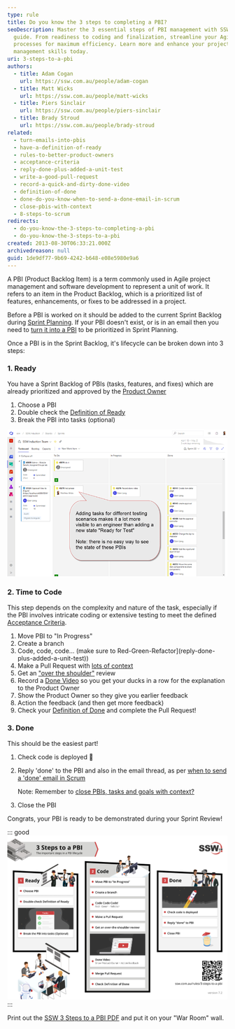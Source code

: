 ```yaml
---
type: rule
title: Do you know the 3 steps to completing a PBI?
seoDescription: Master the 3 essential steps of PBI management with SSW's expert
  guide. From readiness to coding and finalization, streamline your Agile
  processes for maximum efficiency. Learn more and enhance your project
  management skills today.
uri: 3-steps-to-a-pbi
authors:
  - title: Adam Cogan
    url: https://ssw.com.au/people/adam-cogan
  - title: Matt Wicks
    url: https://ssw.com.au/people/matt-wicks
  - title: Piers Sinclair
    url: https://ssw.com.au/people/piers-sinclair
  - title: Brady Stroud
    url: https://ssw.com.au/people/brady-stroud
related:
  - turn-emails-into-pbis
  - have-a-definition-of-ready
  - rules-to-better-product-owners
  - acceptance-criteria
  - reply-done-plus-added-a-unit-test
  - write-a-good-pull-request
  - record-a-quick-and-dirty-done-video
  - definition-of-done
  - done-do-you-know-when-to-send-a-done-email-in-scrum
  - close-pbis-with-context
  - 8-steps-to-scrum
redirects:
  - do-you-know-the-3-steps-to-completing-a-pbi
  - do-you-know-the-3-steps-to-a-pbi
created: 2013-08-30T06:33:21.000Z
archivedreason: null
guid: 1de9df77-9b69-4242-b648-e08e5980e9a6
---
```

A PBI (Product Backlog Item) is a term commonly used in Agile project management and software development to represent a unit of work. It refers to an item in the Product Backlog, which is a prioritized list of features, enhancements, or fixes to be addressed in a project.

Before a PBI is worked on it should be added to the current Sprint Backlog during [Sprint Planning](/what-happens-at-a-sprint-planning-meeting). If your PBI doesn't exist, or is in an email then you need to [turn it into a PBI](/turn-emails-into-pbis) to be prioritized in Sprint Planning.

Once a PBI is in the Sprint Backlog, it's lifecycle can be broken down into 3 steps:

<!--endintro-->

### 1. Ready

You have a Sprint Backlog of PBIs (tasks, features, and fixes) which are already prioritized and approved by the [Product Owner](/rules-to-better-product-owners)

1. Choose a PBI
2. Double check the [Definition of Ready](/have-a-definition-of-ready)
3. Break the PBI into tasks (optional)

![Figure: "Testing Task" added to a PBI. This is the board the team will use for 90% of the Sprint so that testing is visible to everyone](Testing-task.png)

### 2. Time to Code

This step depends on the complexity and nature of the task, especially if the PBI involves intricate coding or extensive testing to meet the defined [Acceptance Criteria](/acceptance-criteria).

1. Move PBI to "In Progress"
2. Create a branch
3. Code, code, code... (make sure to Red-Green-Refactor](reply-done-plus-added-a-unit-test))
4. Make a Pull Request with [lots of context](/write-a-good-pull-request)
5. Get an ["over the shoulder"](/over-the-shoulder) review
6. Record a [Done Video](/record-a-quick-and-dirty-done-video) so you get your ducks in a row for the explanation to the Product Owner
7. Show the Product Owner so they give you earlier feedback
8. Action the feedback (and then get more feedback)
9. Check your [Definition of Done](/definition-of-done) and complete the Pull Request!

### 3. Done

This should be the easiest part!

1. Check code is deployed 🚀
2. Reply 'done' to the PBI and also in the email thread, as per [when to send a 'done' email in Scrum](/done-do-you-know-when-to-send-a-done-email-in-scrum)

   Note: Remember to [close PBIs, tasks and goals with context?](/close-pbis-with-context)
3. Close the PBI

Congrats, your PBI is ready to be demonstrated during your Sprint Review!

::: good
![Figure: The important steps in a PBI lifecycle.](3-steps-to-a-pbi-V7-2.jpg)
:::

Print out the [SSW 3 Steps to a PBI PDF](3-steps-to-a-pbi-V7-2.pdf) and put it on your "War Room" wall.
